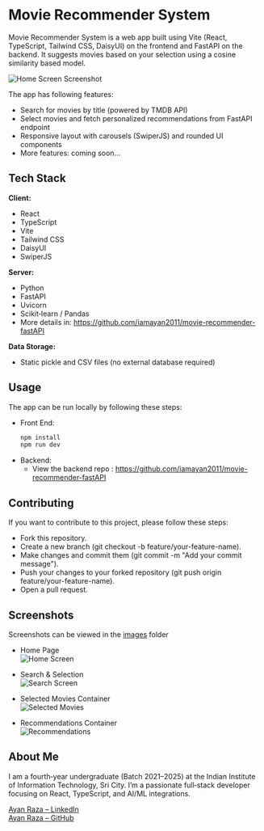 # Movie Recommender System

Movie Recommender System is a web app built using Vite (React, TypeScript, Tailwind CSS, DaisyUI) on the frontend and FastAPI on the backend. It suggests movies based on your selection using a cosine similarity based model.

![Home Screen Screenshot](./images/home.png)

The app has following features:

* Search for movies by title (powered by TMDB API)
* Select movies and fetch personalized recommendations from FastAPI endpoint
* Responsive layout with carousels (SwiperJS) and rounded UI components
* More features: coming soon...

## Tech Stack

**Client:**
* React
* TypeScript
* Vite
* Tailwind CSS
* DaisyUI
* SwiperJS


**Server:**
* Python
* FastAPI
* Uvicorn
* Scikit‑learn / Pandas
* More details in: https://github.com/iamayan2011/movie-recommender-fastAPI

**Data Storage:**
* Static pickle and CSV files (no external database required)

## Usage

The app can be run locally by following these steps:

* Front End:
    ```bash
    npm install
    npm run dev
    ```
* Backend:
    * View the backend repo : https://github.com/iamayan2011/movie-recommender-fastAPI

## Contributing

If you want to contribute to this project, please follow these steps:

* Fork this repository.
* Create a new branch (git checkout -b feature/your-feature-name).
* Make changes and commit them (git commit -m "Add your commit message").
* Push your changes to your forked repository (git push origin feature/your-feature-name).
* Open a pull request.

## Screenshots

Screenshots can be viewed in the [images](./images) folder

* Home Page  
  ![Home Screen](./images/home.png)

* Search & Selection  
  ![Search Screen](./images/search.png)

* Selected Movies Container  
  ![Selected Movies](./images/selected.png)

* Recommendations Container  
  ![Recommendations](./images/recommendations.png)

## About Me

I am a fourth‑year undergraduate (Batch 2021–2025) at the Indian Institute of Information Technology, Sri City. I’m a passionate full‑stack developer focusing on React, TypeScript, and AI/ML integrations.

[Ayan Raza – LinkedIn](https://www.linkedin.com/in/iamayan2011/)  
[Ayan Raza – GitHub](https://github.com/iamayan2011)
